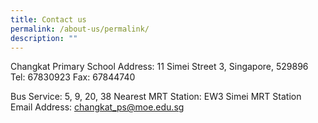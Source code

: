 ```yaml
---
title: Contact us
permalink: /about-us/permalink/
description: ""
---
```

Changkat Primary School
Address: 11 Simei Street 3, Singapore, 529896
Tel: 67830923
Fax: 67844740

Bus Service: 5, 9, 20, 38
Nearest MRT Station: EW3 Simei MRT Station
Email Address: changkat_ps@moe.edu.sg
